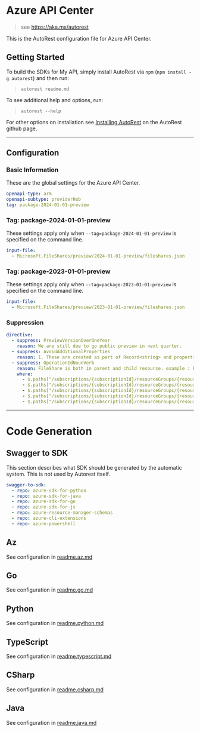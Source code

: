 # Azure API Center

> see https://aka.ms/autorest

This is the AutoRest configuration file for Azure API Center.

## Getting Started

To build the SDKs for My API, simply install AutoRest via `npm` (`npm install -g autorest`) and then run:

> `autorest readme.md`

To see additional help and options, run:

> `autorest --help`

For other options on installation see [Installing AutoRest](https://aka.ms/autorest/install) on the AutoRest github page.

---

## Configuration

### Basic Information

These are the global settings for the Azure API Center.

``` yaml
openapi-type: arm
openapi-subtype: providerHub
tag: package-2024-01-01-preview
```

### Tag: package-2024-01-01-preview

These settings apply only when `--tag=package-2024-01-01-preview` is specified on the command line.

```yaml $(tag) == 'package-2024-01-01-preview'
input-file:
  - Microsoft.FileShares/preview/2024-01-01-preview/fileshares.json
```

### Tag: package-2023-01-01-preview

These settings apply only when `--tag=package-2023-01-01-preview` is specified on the command line.

``` yaml $(tag) == 'package-2023-01-01-preview'
input-file:
  - Microsoft.FileShares/preview/2023-01-01-preview/fileshares.json
```

### Suppression

``` yaml
directive:
  - suppress: PreviewVersionOverOneYear
    reason: We are still due to go public preview in next quarter.
  - suppress: AvoidAdditionalProperties
    reason: 1. These are created as part of Record<string> and properties constructs.
  - suppress: OperationIdNounVerb
    reason: FileShare is both in parent and child resource. example : FileShares_ListByFileShare FileShares_GetFileShareSnapshot , FileShares_CreateOrUpdateFileShareSnapshot FileShares_UpdateFileShareSnapshot FileShares_DeleteFileShareSnapshot
    where:
      - $.paths["/subscriptions/{subscriptionId}/resourceGroups/{resourceGroupName}/providers/Microsoft.FileShares/fileShares/{resourceName}/fileShareSnapshots"].get.operationId
      - $.paths["/subscriptions/{subscriptionId}/resourceGroups/{resourceGroupName}/providers/Microsoft.FileShares/fileShares/{resourceName}/fileShareSnapshots/{name}"].put.operationId
      - $.paths["/subscriptions/{subscriptionId}/resourceGroups/{resourceGroupName}/providers/Microsoft.FileShares/fileShares/{resourceName}/fileShareSnapshots/{name}"].get.operationId
      - $.paths["/subscriptions/{subscriptionId}/resourceGroups/{resourceGroupName}/providers/Microsoft.FileShares/fileShares/{resourceName}/fileShareSnapshots/{name}"].delete.operationId
      - $.paths["/subscriptions/{subscriptionId}/resourceGroups/{resourceGroupName}/providers/Microsoft.FileShares/fileShares/{resourceName}/fileShareSnapshots/{name}"].patch.operationId
```

---

# Code Generation

## Swagger to SDK

This section describes what SDK should be generated by the automatic system.
This is not used by Autorest itself.

``` yaml $(swagger-to-sdk)
swagger-to-sdk:
  - repo: azure-sdk-for-python
  - repo: azure-sdk-for-java
  - repo: azure-sdk-for-go
  - repo: azure-sdk-for-js
  - repo: azure-resource-manager-schemas
  - repo: azure-cli-extensions
  - repo: azure-powershell
```

## Az

See configuration in [readme.az.md](./readme.az.md)

## Go

See configuration in [readme.go.md](./readme.go.md)

## Python

See configuration in [readme.python.md](./readme.python.md)

## TypeScript

See configuration in [readme.typescript.md](./readme.typescript.md)

## CSharp

See configuration in [readme.csharp.md](./readme.csharp.md)

## Java

See configuration in [readme.java.md](./readme.java.md)
